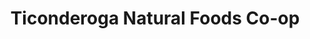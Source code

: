 ---
title: "Ticonderoga Natural Foods Co-op"
url: /ticonderoga/ticonderoga-natural-foods-co-op/
shop: health food
---